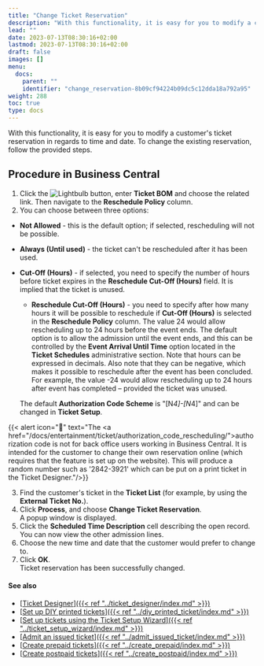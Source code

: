 ```yaml
---
title: "Change Ticket Reservation"
description: "With this functionality, it is easy for you to modify a customer's ticket reservation in regards to time and date."
lead: ""
date: 2023-07-13T08:30:16+02:00
lastmod: 2023-07-13T08:30:16+02:00
draft: false
images: []
menu:
  docs:
    parent: ""
    identifier: "change_reservation-8b09cf94224b09dc5c12dda18a792a95"
weight: 288
toc: true
type: docs
---
```


With this functionality, it is easy for you to modify a customer's ticket reservation in regards to time and date. To change the existing reservation, follow the provided steps.

 
## Procedure in Business Central

1. Click the ![Lightbulb](Lightbulb_icon.PNG) button, enter **Ticket BOM** and choose the related link. Then navigate to the **Reschedule Policy** column.  
2. You can choose between three options:

- **Not Allowed** - this is the default option; if selected, rescheduling will not be possible.
- **Always (Until used)** - the ticket can't be rescheduled after it has been used.
- **Cut-Off (Hours)** - if selected, you need to specify the number of hours before ticket expires in the **Reschedule Cut-Off (Hours)** field. It is implied that the ticket is unused.  
    - **Reschedule Cut-Off (Hours)** - you need to specify after how many hours it will be possible to reschedule if **Cut-Off (Hours)** is selected in the **Reschedule Policy** column. The value 24 would allow rescheduling up to 24 hours before the event ends. The default option is to allow the admission until the event ends, and this can be controlled by the **Event Arrival Until Time** option located in the **Ticket Schedules** administrative section. Note that hours can be expressed in decimals. Also note that they can be negative, which makes it possible to reschedule after the event has been concluded. For example, the value -24 would allow rescheduling up to 24 hours after event has completed – provided the ticket was unused.  

   The default **Authorization Code Scheme** is "[N*4]-[N*4]" and can be changed in **Ticket Setup**.  
 
{{< alert icon="📝" text="The <a href=\"/docs/entertainment/ticket/authorization_code_rescheduling/\">authorization code</a> is not for back office users working in Business Central. It is intended for the customer to change their own reservation online (which requires that the feature is set up on the website). This will produce a random number such as '2842-3921' which can be put on a print ticket in the Ticket Designer."/>}}

3. Find the customer's ticket in the **Ticket List** (for example, by using the **External Ticket No.**).  
4. Click **Process**, and choose **Change Ticket Reservation**.    
   A popup window is displayed. 
5. Click the **Scheduled Time Description** cell describing the open record.    
   You can now view the other admission lines.  
6. Choose the new time and date that the customer would prefer to change to.
7. Click **OK**.     
   Ticket reservation has been successfully changed.

#### See also

- [<ins>Ticket Designer<ins>]({{< ref "../ticket_designer/index.md" >}})
- [<ins>Set up DIY printed tickets<ins>]({{< ref "../diy_printed_ticket/index.md" >}})
- [<ins>Set up tickets using the Ticket Setup Wizard<ins>]({{< ref "../ticket_setup_wizard/index.md" >}})
- [<ins>Admit an issued ticket<ins>]({{< ref "../admit_issued_ticket/index.md" >}})
- [<ins>Create prepaid tickets<ins>]({{< ref "../create_prepaid/index.md" >}})
- [<ins>Create postpaid tickets<ins>]({{< ref "../create_postpaid/index.md" >}})